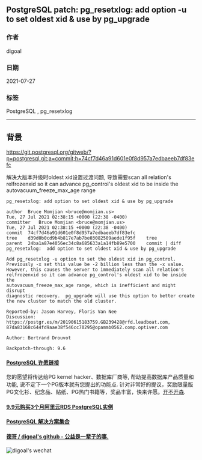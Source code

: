 ## PostgreSQL patch: pg_resetxlog: add option -u to set oldest xid & use by pg_upgrade    
    
### 作者    
digoal    
    
### 日期    
2021-07-27    
    
### 标签    
PostgreSQL , pg_resetxlog    
    
----    
    
## 背景    
https://git.postgresql.org/gitweb/?p=postgresql.git;a=commit;h=74cf7d46a91d601e0f8d957a7edbaeeb7df83efc    
    
解决大版本升级时oldest xid设置过渡问题, 导致需要scan all relation's    
relfrozenxid so it can advance pg_control's oldest xid to be inside the    
autovacuum_freeze_max_age range  
    
```    
pg_resetxlog: add option to set oldest xid & use by pg_upgrade    
    
author	Bruce Momjian <bruce@momjian.us>	    
Tue, 27 Jul 2021 02:38:15 +0000 (22:38 -0400)    
committer	Bruce Momjian <bruce@momjian.us>	    
Tue, 27 Jul 2021 02:38:15 +0000 (22:38 -0400)    
commit	74cf7d46a91d601e0f8d957a7edbaeeb7df83efc    
tree	d39d0b0cd9b4b817e7ab7be03082509aede1f95f	tree    
parent	24ba1a87e4056ec34c8a685633a1a14fb89e5700	commit | diff    
pg_resetxlog:  add option to set oldest xid & use by pg_upgrade    
    
Add pg_resetxlog -u option to set the oldest xid in pg_control.    
Previously -x set this value be -2 billion less than the -x value.    
However, this causes the server to immediately scan all relation's    
relfrozenxid so it can advance pg_control's oldest xid to be inside the    
autovacuum_freeze_max_age range, which is inefficient and might disrupt    
diagnostic recovery.  pg_upgrade will use this option to better create    
the new cluster to match the old cluster.    
    
Reported-by: Jason Harvey, Floris Van Nee    
Discussion: https://postgr.es/m/20190615183759.GB239428@rfd.leadboat.com, 87da83168c644fd9aae38f546cc70295@opammb0562.comp.optiver.com    
    
Author: Bertrand Drouvot    
    
Backpatch-through: 9.6    
```    
      
  
#### [PostgreSQL 许愿链接](https://github.com/digoal/blog/issues/76 "269ac3d1c492e938c0191101c7238216")
您的愿望将传达给PG kernel hacker、数据库厂商等, 帮助提高数据库产品质量和功能, 说不定下一个PG版本就有您提出的功能点. 针对非常好的提议，奖励限量版PG文化衫、纪念品、贴纸、PG热门书籍等，奖品丰富，快来许愿。[开不开森](https://github.com/digoal/blog/issues/76 "269ac3d1c492e938c0191101c7238216").  
  
  
#### [9.9元购买3个月阿里云RDS PostgreSQL实例](https://www.aliyun.com/database/postgresqlactivity "57258f76c37864c6e6d23383d05714ea")
  
  
#### [PostgreSQL 解决方案集合](https://yq.aliyun.com/topic/118 "40cff096e9ed7122c512b35d8561d9c8")
  
  
#### [德哥 / digoal's github - 公益是一辈子的事.](https://github.com/digoal/blog/blob/master/README.md "22709685feb7cab07d30f30387f0a9ae")
  
  
![digoal's wechat](../pic/digoal_weixin.jpg "f7ad92eeba24523fd47a6e1a0e691b59")
  
